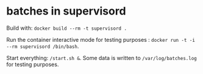 batches in supervisord
======================

Build with: `docker build --rm -t supervisord .`

Run the container interactive mode for testing purposes : 
`docker run -t -i --rm supervisord /bin/bash`.

Start everything: `/start.sh &`. Some data is written to `/var/log/batches.log`
for testing purposes.
